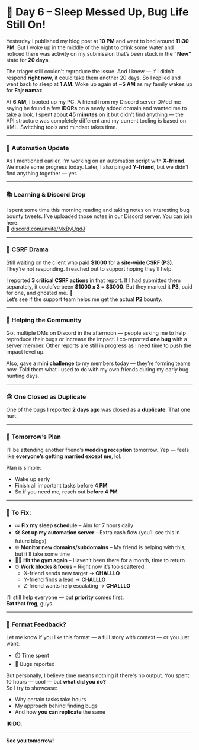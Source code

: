 # 🐸 Day 6 – Sleep Messed Up, Bug Life Still On!

Yesterday I published my blog post at **10 PM** and went to bed around **11:30 PM**. But I woke up in the middle of the night to drink some water and noticed there was activity on my submission that’s been stuck in the **"New"** state for **20 days**. 

The triager still couldn't reproduce the issue. And I knew — if I didn’t respond **right now**, it could take them another 20 days. So I replied and went back to sleep at **1 AM**. Woke up again at **~5 AM** as my family wakes up for **Fajr namaz**.

At **6 AM**, I booted up my PC. A friend from my Discord server DMed me saying he found a few **IDORs** on a newly added domain and wanted me to take a look. I spent about **45 minutes** on it but didn’t find anything — the API structure was completely different and my current tooling is based on XML. Switching tools and mindset takes time.

---

### 🤖 Automation Update

As I mentioned earlier, I’m working on an automation script with **X-friend**. We made some progress today. Later, I also pinged **Y-friend**, but we didn’t find anything together — yet.

---

### 📚 Learning & Discord Drop

I spent some time this morning reading and taking notes on interesting bug bounty tweets. I’ve uploaded those notes in our Discord server. You can join here:  
🔗 [discord.com/invite/MxByUgdJ](https://discord.com/invite/MxByUgdJ)

---

### 💸 CSRF Drama

Still waiting on the client who paid **$1000** for a **site-wide CSRF (P3)**. They're not responding. I reached out to support hoping they’ll help.

I reported **3 critical CSRF actions** in that report. If I had submitted them separately, it could’ve been **$1000 x 3 = $3000**. But they marked it **P3**, paid for one, and ghosted me. 🤡  
Let’s see if the support team helps me get the actual **P2** bounty.

---

### 🤝 Helping the Community

Got multiple DMs on Discord in the afternoon — people asking me to help reproduce their bugs or increase the impact. I co-reported **one bug** with a server member. Other reports are still in progress as I need time to push the impact level up.

Also, gave a **mini challenge** to my members today — they’re forming teams now. Told them what I used to do with my own friends during my early bug hunting days.

---

### 😢 One Closed as Duplicate

One of the bugs I reported **2 days ago** was closed as a **duplicate**. That one hurt.

---

### 🎉 Tomorrow’s Plan

I’ll be attending another friend’s **wedding reception** tomorrow. Yep — feels like **everyone’s getting married except me**, lol.

Plan is simple:
- Wake up early
- Finish all important tasks before **4 PM**
- So if you need me, reach out **before 4 PM**

---

### 🔧 To Fix:

- 💤 **Fix my sleep schedule** – Aim for 7 hours daily
- 🛠️ **Set up my automation server** – Extra cash flow (you’ll see this in future blogs)
- 🌐 **Monitor new domains/subdomains** – My friend is helping with this, but it’ll take some time
- 🏋️‍♂️ **Hit the gym again** – Haven’t been there for a month, time to return
- ⏰ **Work blocks & focus** – Right now it’s too scattered:
    - X-friend sends new target → **CHALLLO**
    - Y-friend finds a lead → **CHALLLO**
    - Z-friend wants help escalating → **CHALLLO**

I’ll still help everyone — but **priority** comes first.  
**Eat that frog**, guys.

---

### 🤔 Format Feedback?

Let me know if you like this format — a full story with context — or you just want:
- ⏱️ Time spent
- 🐞 Bugs reported

But personally, I believe time means nothing if there's no output. You spent 10 hours — cool — but **what did you do?**  
So I try to showcase:
- Why certain tasks take hours
- My approach behind finding bugs
- And how **you can replicate** the same

**IKIDO.**

---

**See you tomorrow!**

